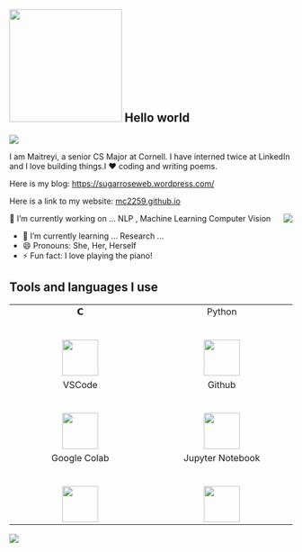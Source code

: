 <h2> <img src="https://media.giphy.com/media/mGcNjsfWAjY5AEZNw6/giphy.gif" width ="200px"> Hello world</h2>




<img align="center" src="https://github-readme-stats.vercel.app/api?username=mc2259&include_all_commits=true&count_private=true&show_icons=true&line_height=20&title_color=7A7ADB&icon_color=2234AE&text_color=D3D3D3&bg_color=0,000000,130F40">

 
I am Maitreyi, a senior CS Major at Cornell. I have interned twice at LinkedIn and I love building things.I ♥️ coding and writing poems.

Here is my blog:
https://sugarroseweb.wordpress.com/


Here is a link to my website: [mc2259.github.io]( https://mc2259.github.io/)

<img align= "right" src= "https://media.giphy.com/media/ieyl9zmCjO4b4t6qoY/giphy.gif">


🔭 I’m currently working on ... NLP , Machine Learning Computer Vision
- 🌱 I’m currently learning ...  Research ...
- 😄 Pronouns: She, Her, Herself
- ⚡ Fun fact: I love playing the piano!


## Tools and languages I use



<table>
  <tbody>
    <tr valign="top">
      <td width="25%" align="center">
        <span>𝗖</span><br><br><br>
        <img height="64px" src="https://cdn.svgporn.com/logos/c.svg">
      </td>
      <td width="25%" align="center">
        <span>Python</span><br><br><br>
        <img height="64px" src="https://cdn.svgporn.com/logos/python.svg">
      </td>
    </tr>
    <tr valign="top">
      <td width="25%" align="center">
        <span>VSCode</span><br><br><br>
        <img height="64px" src="https://cdn.worldvectorlogo.com/logos/visual-studio-code-1.svg">
      </td>
      <td width="25%" align="center">
        <span>Github</span><br><br><br>
        <img height="64px" src="https://image.flaticon.com/icons/svg/25/25231.svg">
      </td>
    </tr>
    <tr valign="top">
      <td width="25%" align="center">
        <span>Google Colab</span><br><br><br>
        <img height="64px" src="https://learnworthy.net/wp-content/uploads/2020/02/Getting-the-most-out-of-Google-Colab-1280x720.png">
      </td>
            <td width="25%" align="center">
        <span>Jupyter Notebook</span><br><br><br>
        <img height="64px" src="https://upload.wikimedia.org/wikipedia/commons/thumb/3/38/Jupyter_logo.svg/518px-Jupyter_logo.svg.png">
      </td>
   </tr>
      
 
  </tbody>
</table>
<img align="left" src="https://media.giphy.com/media/6vj5quVNRhoQw/giphy.gif">

